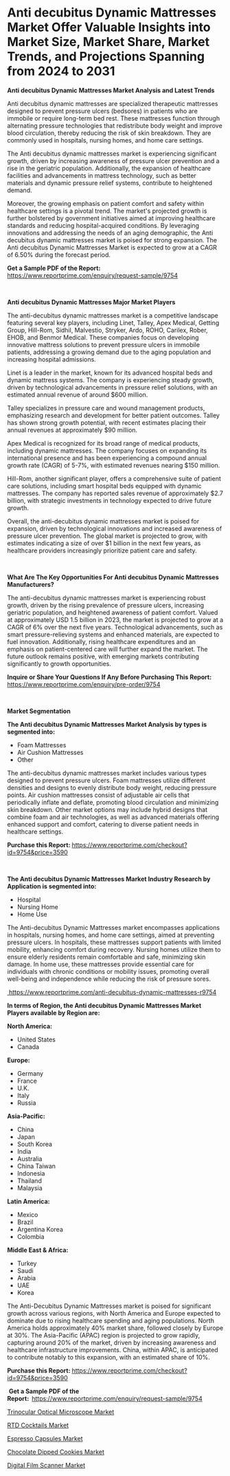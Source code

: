 <p><h1>Anti decubitus Dynamic Mattresses Market Offer Valuable Insights into Market Size, Market Share, Market Trends, and Projections Spanning from 2024 to 2031</h1></p><p><strong>Anti decubitus Dynamic Mattresses Market Analysis and Latest Trends</strong></p>
<p><p>Anti decubitus dynamic mattresses are specialized therapeutic mattresses designed to prevent pressure ulcers (bedsores) in patients who are immobile or require long-term bed rest. These mattresses function through alternating pressure technologies that redistribute body weight and improve blood circulation, thereby reducing the risk of skin breakdown. They are commonly used in hospitals, nursing homes, and home care settings.</p><p>The Anti decubitus dynamic mattresses market is experiencing significant growth, driven by increasing awareness of pressure ulcer prevention and a rise in the geriatric population. Additionally, the expansion of healthcare facilities and advancements in mattress technology, such as better materials and dynamic pressure relief systems, contribute to heightened demand. </p><p>Moreover, the growing emphasis on patient comfort and safety within healthcare settings is a pivotal trend. The market's projected growth is further bolstered by government initiatives aimed at improving healthcare standards and reducing hospital-acquired conditions. By leveraging innovations and addressing the needs of an aging demographic, the Anti decubitus dynamic mattresses market is poised for strong expansion. The Anti decubitus Dynamic Mattresses Market is expected to grow at a CAGR of 6.50% during the forecast period.</p></p>
<p><strong>Get a Sample PDF of the Report:&nbsp;</strong> <a href="https://www.reportprime.com/enquiry/request-sample/9754?utm_campaign=112&utm_medium=2&utm_source=Github&utm_content=ia&utm_term=25122024&utm_id=anti-decubitus-dynamic-mattresses">https://www.reportprime.com/enquiry/request-sample/9754</a></p>
<p>&nbsp;</p>
<p><strong>Anti decubitus Dynamic Mattresses Major Market Players</strong></p>
<p><p>The anti-decubitus dynamic mattresses market is a competitive landscape featuring several key players, including Linet, Talley, Apex Medical, Getting Group, Hill-Rom, Sidhil, Malvestio, Stryker, Ardo, ROHO, Carilex, Rober, EHOB, and Benmor Medical. These companies focus on developing innovative mattress solutions to prevent pressure ulcers in immobile patients, addressing a growing demand due to the aging population and increasing hospital admissions.</p><p>Linet is a leader in the market, known for its advanced hospital beds and dynamic mattress systems. The company is experiencing steady growth, driven by technological advancements in pressure relief solutions, with an estimated annual revenue of around $600 million. </p><p>Talley specializes in pressure care and wound management products, emphasizing research and development for better patient outcomes. Talley has shown strong growth potential, with recent estimates placing their annual revenues at approximately $90 million.</p><p>Apex Medical is recognized for its broad range of medical products, including dynamic mattresses. The company focuses on expanding its international presence and has been experiencing a compound annual growth rate (CAGR) of 5-7%, with estimated revenues nearing $150 million.</p><p>Hill-Rom, another significant player, offers a comprehensive suite of patient care solutions, including smart hospital beds equipped with dynamic mattresses. The company has reported sales revenue of approximately $2.7 billion, with strategic investments in technology expected to drive future growth.</p><p>Overall, the anti-decubitus dynamic mattresses market is poised for expansion, driven by technological innovations and increased awareness of pressure ulcer prevention. The global market is projected to grow, with estimates indicating a size of over $1 billion in the next few years, as healthcare providers increasingly prioritize patient care and safety.</p></p>
<p>&nbsp;</p>
<p><strong>What Are The Key Opportunities For Anti decubitus Dynamic Mattresses Manufacturers?</strong></p>
<p><p>The anti-decubitus dynamic mattresses market is experiencing robust growth, driven by the rising prevalence of pressure ulcers, increasing geriatric population, and heightened awareness of patient comfort. Valued at approximately USD 1.5 billion in 2023, the market is projected to grow at a CAGR of 6% over the next five years. Technological advancements, such as smart pressure-relieving systems and enhanced materials, are expected to fuel innovation. Additionally, rising healthcare expenditures and an emphasis on patient-centered care will further expand the market. The future outlook remains positive, with emerging markets contributing significantly to growth opportunities.</p></p>
<p><strong>Inquire or Share Your Questions If Any Before Purchasing This Report:</strong> <a href="https://www.reportprime.com/enquiry/pre-order/9754?utm_campaign=112&utm_medium=2&utm_source=Github&utm_content=ia&utm_term=25122024&utm_id=anti-decubitus-dynamic-mattresses">https://www.reportprime.com/enquiry/pre-order/9754</a></p>
<p>&nbsp;</p>
<p><strong>Market Segmentation</strong></p>
<p><strong>The Anti decubitus Dynamic Mattresses Market Analysis by types is segmented into:</strong></p>
<p><ul><li>Foam Mattresses</li><li>Air Cushion Mattresses</li><li>Other</li></ul></p>
<p><p>The anti-decubitus dynamic mattresses market includes various types designed to prevent pressure ulcers. Foam mattresses utilize different densities and designs to evenly distribute body weight, reducing pressure points. Air cushion mattresses consist of adjustable air cells that periodically inflate and deflate, promoting blood circulation and minimizing skin breakdown. Other market options may include hybrid designs that combine foam and air technologies, as well as advanced materials offering enhanced support and comfort, catering to diverse patient needs in healthcare settings.</p></p>
<p><strong>Purchase this Report:&nbsp;</strong><a href="https://www.reportprime.com/checkout?id=9754&price=3590&utm_campaign=112&utm_medium=2&utm_source=Github&utm_content=ia&utm_term=25122024&utm_id=anti-decubitus-dynamic-mattresses">https://www.reportprime.com/checkout?id=9754&price=3590</a></p>
<p>&nbsp;</p>
<p><strong>The Anti decubitus Dynamic Mattresses Market Industry Research by Application is segmented into:</strong></p>
<p><ul><li>Hospital</li><li>Nursing Home</li><li>Home Use</li></ul></p>
<p><p>The Anti-decubitus Dynamic Mattresses market encompasses applications in hospitals, nursing homes, and home care settings, aimed at preventing pressure ulcers. In hospitals, these mattresses support patients with limited mobility, enhancing comfort during recovery. Nursing homes utilize them to ensure elderly residents remain comfortable and safe, minimizing skin damage. In home use, these mattresses provide essential care for individuals with chronic conditions or mobility issues, promoting overall well-being and independence while reducing the risk of pressure sores.</p></p>
<p><a href="https://www.reportprime.com/anti-decubitus-dynamic-mattresses-r9754?utm_campaign=112&utm_medium=2&utm_source=Github&utm_content=ia&utm_term=25122024&utm_id=anti-decubitus-dynamic-mattresses">&nbsp;https://www.reportprime.com/anti-decubitus-dynamic-mattresses-r9754</a></p>
<p><strong>In terms of Region, the Anti decubitus Dynamic Mattresses Market Players available by Region are:</strong></p>
<p>
    <p> <strong> North America: </strong>
        <ul>
            <li>United States</li>
            <li>Canada</li>
        </ul>
        </p> 
    <p> <strong> Europe: </strong>
        <ul>
            <li>Germany</li>
            <li>France</li>
            <li>U.K.</li>
            <li>Italy</li>
            <li>Russia</li>
        </ul>
        </p> 
    <p> <strong> Asia-Pacific: </strong>
        <ul>
            <li>China</li>
            <li>Japan</li>
            <li>South Korea</li>
            <li>India</li>
            <li>Australia</li>
            <li>China Taiwan</li>
            <li>Indonesia</li>
            <li>Thailand</li>
            <li>Malaysia</li>
        </ul>
        </p> 
    <p> <strong> Latin America: </strong>
        <ul>
            <li>Mexico</li>
            <li>Brazil</li>
            <li>Argentina Korea</li>
            <li>Colombia</li>
        </ul>
        </p> 
    <p> <strong> Middle East & Africa: </strong>
        <ul>
            <li>Turkey</li>
            <li>Saudi</li>
            <li>Arabia</li>
            <li>UAE</li>
            <li>Korea</li>
        </ul>
    </p>
    </p>
<p><p>The Anti-Decubitus Dynamic Mattresses market is poised for significant growth across various regions, with North America and Europe expected to dominate due to rising healthcare spending and aging populations. North America holds approximately 40% market share, followed closely by Europe at 30%. The Asia-Pacific (APAC) region is projected to grow rapidly, capturing around 20% of the market, driven by increasing awareness and healthcare infrastructure improvements. China, within APAC, is anticipated to contribute notably to this expansion, with an estimated share of 10%.</p></p>
<p><strong>Purchase this Report: </strong><a href="https://www.reportprime.com/checkout?id=9754&price=3590&utm_campaign=112&utm_medium=2&utm_source=Github&utm_content=ia&utm_term=25122024&utm_id=anti-decubitus-dynamic-mattresses">https://www.reportprime.com/checkout?id=9754&price=3590</a></p>
<p>&nbsp;<strong>Get a Sample PDF of the Report:&nbsp;&nbsp;</strong><a href="https://www.reportprime.com/enquiry/request-sample/9754?utm_campaign=112&utm_medium=2&utm_source=Github&utm_content=ia&utm_term=25122024&utm_id=anti-decubitus-dynamic-mattresses">https://www.reportprime.com/enquiry/request-sample/9754</a></p>
<p><strong></strong></p>
<p><p><a href="https://github.com/norbeludie83/Market-Research-Report-List-1/blob/main/trinocular-optical-microscope-market.md?utm_campaign=112&utm_medium=2&utm_source=Github&utm_content=ia&utm_term=25122024&utm_id=anti-decubitus-dynamic-mattresses">Trinocular Optical Microscope Market</a></p><p><a href="https://www.linkedin.com/pulse/whats-fueling-79-growth-rtd-cocktails-market-insights-tzlcf?utm_campaign=112&utm_medium=2&utm_source=Github&utm_content=ia&utm_term=25122024&utm_id=anti-decubitus-dynamic-mattresses">RTD Cocktails Market</a></p><p><a href="https://www.linkedin.com/pulse/comprehensive-study-espresso-capsules-market-share-size-growth-kgqdc?utm_campaign=112&utm_medium=2&utm_source=Github&utm_content=ia&utm_term=25122024&utm_id=anti-decubitus-dynamic-mattresses">Espresso Capsules Market</a></p><p><a href="https://www.linkedin.com/pulse/global-chocolate-dipped-cookies-market-analysis-size-share-pveye?utm_campaign=112&utm_medium=2&utm_source=Github&utm_content=ia&utm_term=25122024&utm_id=anti-decubitus-dynamic-mattresses">Chocolate Dipped Cookies Market</a></p><p><a href="https://github.com/shirleenfraker87/Market-Research-Report-List-1/blob/main/digital-film-scanner-market.md?utm_campaign=112&utm_medium=2&utm_source=Github&utm_content=ia&utm_term=25122024&utm_id=anti-decubitus-dynamic-mattresses">Digital Film Scanner Market</a></p></p>